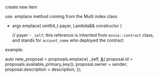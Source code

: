create new item

use .emplace method coming from the Multi index class
- args
    emplace( uint64_t payer, Lambda&& constructor )

    // payer - `_self`; this reference is inherited from `eosio::contract` class, and stands for `account_name` who deployed the contract


example:

auto new_proposal = proposals.emplace( _self, [&](){
    proposal.id = proposals.available_primary_key();
    proposal.owner = sender;
    proposal.description = description;
});